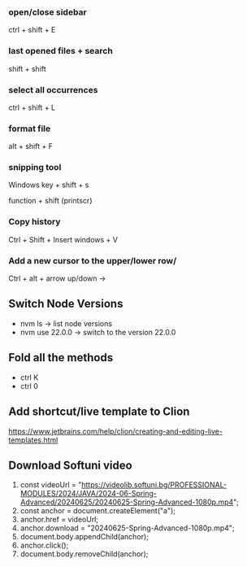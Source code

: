 
### open/close sidebar

ctrl + shift + E

### last opened files + search

shift + shift

### select all occurrences

ctrl + shift + L  

### format file

alt + shift  + F

### snipping tool

Windows key + shift + s

function + shift (printscr)

### Copy history

Ctrl + Shift + Insert
windows + V

### Add a new cursor to the upper/lower row/

Ctrl + alt + arrow up/down ->

## Switch Node Versions

- nvm ls -> list node versions
- nvm use 22.0.0 -> switch to the version 22.0.0

## Fold all the methods

- ctrl K
- ctrl 0

## Add shortcut/live template to Clion

https://www.jetbrains.com/help/clion/creating-and-editing-live-templates.html

## Download Softuni video

1. const videoUrl = "https://videolib.softuni.bg/PROFESSIONAL-MODULES/2024/JAVA/2024-06-Spring-Advanced/20240625/20240625-Spring-Advanced-1080p.mp4";
2. const anchor = document.createElement("a");
3. anchor.href = videoUrl;
4. anchor.download = "20240625-Spring-Advanced-1080p.mp4";
5. document.body.appendChild(anchor);
6. anchor.click();
7. document.body.removeChild(anchor);